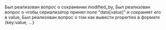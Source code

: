 Был реализован вопрос о сохранении modified_by,
Был реализован вопрос о чтобы сериализатор принял поле "data[value]" и сохраняет его в value,
Был реализован вопрос о том как вывести properties в формате {key:value, ...}
